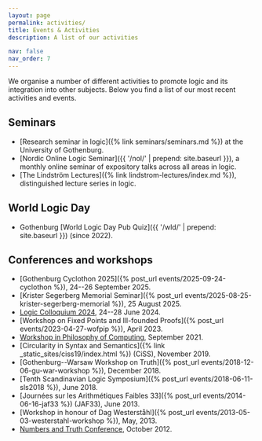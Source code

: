 ```yaml
---
layout: page
permalink: activities/
title: Events & Activities
description: A list of our activities

nav: false
nav_order: 7
---
```


We organise a number of different activities to promote logic and its integration into other subjects. Below you find a list of our most recent activities and events. 


## Seminars

- [Research seminar in logic]({% link seminars/seminars.md %}) at the University of Gothenburg.
- [Nordic Online Logic Seminar]({{ '/nol/' | prepend: site.baseurl }}), a monthly online seminar of expository talks across all areas in logic.
- [The Lindström Lectures]({% link lindstrom-lectures/index.md %}), distinguished lecture series in logic.

## World Logic Day

- Gothenburg [World Logic Day Pub Quiz]({{ '/wld/' | prepend: site.baseurl }}) (since 2022).

## Conferences and workshops

- [Gothenburg Cyclothon 2025]({% post_url events/2025-09-24-cyclothon %}), 24--26 September 2025.
- [Krister Segerberg Memorial Seminar]({% post_url events/2025-08-25-krister-segerberg-memorial %}), 25 August 2025.
- [Logic Colloquium 2024](https://lc2024.se), 24--28 June 2024.
- [Workshop on Fixed Points and Ill-founded Proofs]({% post_url events/2023-04-27-wofpip %}), April 2023.
- [Workshop in Philosophy of Computing](https://www.ans.pw.edu.pl/Aktualnosci/Warsztaty-z-filozofii-obliczen/(language)/eng-GB), September 2021.
- [Circularity in Syntax and Semantics]({% link _static_sites/ciss19/index.html %}) (CiSS), November 2019.
- [Gothenburg--Warsaw Workshop on Truth]({% post_url events/2018-12-06-gu-war-workshop %}), December 2018.
- [Tenth Scandinavian Logic Symposium]({% post_url events/2018-06-11-sls2018 %}), June 2018.
- [Journées sur les Arithmétiques Faibles 33]({% post_url events/2014-06-16-jaf33 %}) (JAF33), June 2013.
- [Workshop in honour of Dag Westerståhl]({% post_url events/2013-05-03-westerstahl-workshop %}), May, 2013.
- [Numbers and Truth Conference](https://engstrom.morot.org/nat/), October 2012.
